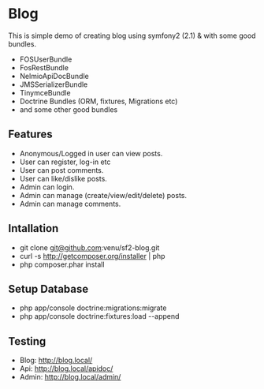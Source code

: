 Blog
====
This is simple demo of creating blog using symfony2 (2.1) & with some good bundles. 

* FOSUserBundle
* FosRestBundle
* NelmioApiDocBundle
* JMSSerializerBundle
* TinymceBundle 
* Doctrine Bundles (ORM, fixtures, Migrations etc)
* and some other good bundles

Features
--------
* Anonymous/Logged in user can view posts.
* User can register, log-in etc
* User can post comments.
* User can like/dislike posts.
* Admin can login.
* Admin can manage (create/view/edit/delete) posts.
* Admin can manage comments.

Intallation
-----------
* git clone git@github.com:venu/sf2-blog.git
* curl -s http://getcomposer.org/installer | php
* php composer.phar install

Setup Database
--------------
* php app/console doctrine:migrations:migrate
* php app/console doctrine:fixtures:load --append

Testing
-------
* Blog: http://blog.local/
* Api: http://blog.local/apidoc/
* Admin: http://blog.local/admin/
